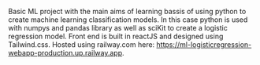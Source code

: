 Basic ML project with the main aims of learning bassis of using python to create machine learning classification models.
In this case python is used with numpys and pandas library as well as sciKit to create a logistic regression model.
Front end is built in reactJS and designed using Tailwind.css.
Hosted using railway.com here: https://ml-logisticregression-webapp-production.up.railway.app.

